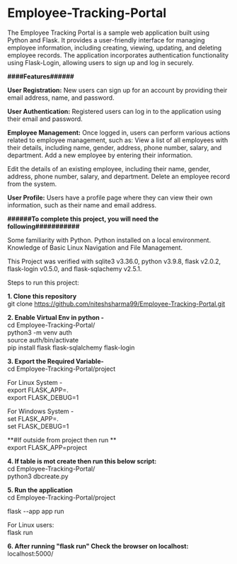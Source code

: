 

# Employee-Tracking-Portal

The Employee Tracking Portal is a sample web application built using Python and Flask. It provides a user-friendly interface for managing employee information, including creating, viewing, updating, and deleting employee records. The application incorporates authentication functionality using Flask-Login, allowing users to sign up and log in securely.

**####Features######**

**User Registration:** New users can sign up for an account by providing their email address, name, and password.

**User Authentication:** Registered users can log in to the application using their email and password.

**Employee Management:** Once logged in, users can perform various actions related to employee management, such as:
View a list of all employees with their details, including name, gender, address, phone number, salary, and department.
Add a new employee by entering their information.

Edit the details of an existing employee, including their name, gender, address, phone number, salary, and department.
Delete an employee record from the system.

**User Profile:** Users have a profile page where they can view their own information, such as their name and email address.


**######To complete this project, you will need the following###########**

Some familiarity with Python.
Python installed on a local environment.
Knowledge of Basic Linux Navigation and File Management.

This Project was verified with sqlite3 v3.36.0, python v3.9.8, flask v2.0.2, flask-login v0.5.0, and flask-sqlachemy v2.5.1.

Steps to run this project:

**1. Clone this repository**                                                        
git clone https://github.com/niteshsharma99/Employee-Tracking-Portal.git

**2. Enable Virtual Env in python -**                                                      
cd Employee-Tracking-Portal/                                                                     
python3 -m venv auth                                                                     
source auth/bin/activate                                                                           
pip install flask flask-sqlalchemy flask-login

**3. Export the Required Variable-**                                                        
cd Employee-Tracking-Portal/project                                  

For Linux System -                                                                        
export FLASK_APP=.                                                                  
export FLASK_DEBUG=1                                         

For Windows System -                                                                                                                                               
set FLASK_APP=.                                                                                                                                     
set FLASK_DEBUG=1                                                                     

**#If outside from project then run  **                                                 
export FLASK_APP=project

**4. If table is mot create then run this below script:**                                           
cd Employee-Tracking-Portal/                                                                           
python3 dbcreate.py

**5. Run the application**                                            
cd Employee-Tracking-Portal/project                                                                                                                               

<!-- For Winodws System                                                             -->
flask --app app run                                                            

For Linux users:                                                   
flask run 

**6. After running "flask run" Check the browser on localhost:**                                  
localhost:5000/
